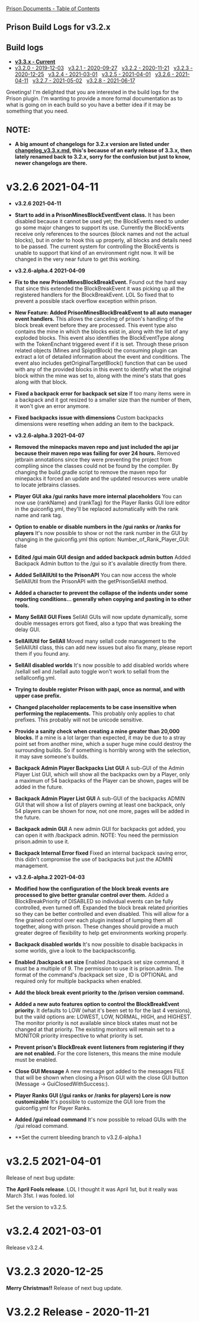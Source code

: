 [Prison Documents - Table of Contents](prison_docs_000_toc.md)

## Prison Build Logs for v3.2.x

## Build logs
 - **[v3.3.x - Current](changelog_v3.3.x.md)**
 - [v3.2.0 - 2019-12-03](prison_changelog_v3.2.0.md)&nbsp;&nbsp;
[v3.2.1 - 2020-09-27](prison_changelog_v3.2.1.md)&nbsp;&nbsp;
[v3.2.2 - 2020-11-21](prison_changelog_v3.2.2.md)&nbsp;&nbsp;
[v3.2.3 - 2020-12-25](prison_changelog_v3.2.3.md)&nbsp;&nbsp;
[v3.2.4 - 2021-03-01](prison_changelog_v3.2.4.md)&nbsp;&nbsp;
[v3.2.5 - 2021-04-01](prison_changelog_v3.2.5.md)&nbsp;&nbsp;
[v3.2.6 - 2021-04-11](prison_changelog_v3.2.5.md)&nbsp;&nbsp;
[v3.2.7 - 2021-05-02](prison_changelog_v3.2.7.md)&nbsp;&nbsp;
[v3.2.8 - 2021-06-17](prison_changelog_v3.2.8.md)
 

Greetings!  I'm delighted that you are interested in the build logs for the
Prison plugin.  I'm wanting to provide a more formal documentation as to what 
is going on in each build so you have a better idea if it may be something 
that you need.


## NOTE:
* **A big amount of changelogs for 3.2.x version are listed under [changelog_v3.3.x.md](changelog_v3.3.x.md), this's 
  because of an early release of 3.3.x, then lately renamed back to 3.2.x, sorry for the confusion but just to know, newer changelogs are there.**



# v3.2.6 2021-04-11


* **v3.2.6 2021-04-11**

* **Start to add in a PrisonMinesBlockEventEvent class.**
It has been disabled because it cannot be used yet; the BlockEvents need to under go some major changes to support its use.
Currently the BlockEvents receive only references to the sources (block names and not the actual blocks), but in order to hook this up properly, all blocks and details need to be passed.  The current system for controlling the BlockEvents is unable to support that kind of an environment right now. It will be changed in the very near future to get this working.


* **v3.2.6-alpha.4 2021-04-09**


* **Fix to the new PrisonMinesBlockBreakEvent.**
Found out the hard way that since this extended the BlockBreakEvent it was picking up all the registered handlers for the BlockBreakEvent. LOL  So fixed that to prevent a possible stack overflow exception within prison.


* **New Feature: Added PrisonMinesBlockBreakEvent to all auto manager event handlers.**
This allows the canceling of prison's handling of the block break event before they are processed.  This event type also contains the mine in which the blocks exist in, along with the list of any exploded blocks.  This event also identifies the BlockEventType along with the TokenEnchant triggered event if it is set.  Through these prison related objects (Mines and SpigotBlock) the consuming plugin can extract a lot of detailed information about the event and conditions.  The event also includes getOriginalTargetBlock() function that can be used with any of the provided blocks in this event to identify what the original block within the mine was set to, along with the mine's stats that goes along with that block.


* **Fixed a backpack error for backpack set size**
If too many items were in a backpack and it got resized to a smaller
  size than the number of them, it won't give an error anymore.


* **Fixed backpacks issue with dimensions**
Custom backpacks dimensions were resetting when adding an item to the backpack.


* **v3.2.6-alpha.3 2021-04-07**


* **Removed the minepacks maven repo and just included the api jar because their maven repo was failing for over 24 hours.**
Removed jetbrain annotations since they were preventing the project from compliing since the classes could not be found by the compiler.  By changing the build.gradle script to remove the maven repo for minepacks it forced an update and the updated resources were unable to locate jetbrains classes.


* **Player GUI aka /gui ranks have more internal placeholders**
You can now use {rankName} and {rankTag} for the Player Ranks GUI lore
  editor in the guiconfig.yml, they'll be replaced automatically with the
  rank name and rank tag.


* **Option to enable or disable numbers in the /gui ranks or /ranks for players**
It's now possible to show or not the rank number in the GUI by changing in the guiconfig.yml
  this option: 
  Number_of_Rank_Player_GUI: false
  

* **Edited /gui main GUI design and added backpack admin button**
Added Backpack Admin button to the /gui so it's available directly from there.


* **Added SellAllUtil to the PrisonAPI**
You can now access the whole SellAllUtil from the PrisonAPI with
  the getPrisonSellAll method.


* **Added a character to prevent the collapse of the indents under some reporting conditions... generally when copying and pasting in to other tools.**


* **Many SellAll GUI Fixes**
SellAll GUIs will now update dynamically, some double messages errors got fixed,
  also a typo that was breaking the delay GUI.


* **SellAllUtil for SellAll**
Moved many sellall code management to the SellAllUtil class, this can add new
  issues but also fix many, please report them if you found any.


* **SellAll disabled worlds**
It's now possible to add disabled worlds where /sellall sell and /sellall auto toggle won't
  work to sellall from the sellallconfig.yml.


* **Trying to double register Prison with papi, once as normal, and with upper case prefix.**


* **Changed placeholder replacements to be case insensitive when performing the replacements.**
This probably only applies to chat prefixes.
This probably will not be unicode sensitive.


* **Provide a sanity check when creating a mine greater than 20,000 blocks.**
If a mine is a lot larger than expected, it may be due to a stray point set from another mine, which a super huge mine could destroy the surrounding builds.  So if something is horribly wrong with the selection, it may save someone's builds.


* **Backpack Admin Player Backpacks List GUI**
A sub-GUI of the Admin Player List GUI, which will show all the backpacks own by a Player, only a maximum of 54 backpacks of the Player can be shown, pages will be added in the future.


* **Backpack Admin Player List GUI**
A sub-GUI of the backpacks ADMIN GUI that will show a list of players owning at least one backpack, only 54 players can be shown for now, not one more, pages will be added in the future.


* **Backpack admin GUI**
A new admin GUI for backpacks got added, you can open it with /backpack admin.
  NOTE: You need the permission prison.admin to use it.


* **Backpack Internal Error fixed**
Fixed an internal backpack saving error, this didn't compromise the use of backpacks but just the ADMIN management.


* **v3.2.6-alpha.2 2021-04-03**



* **Modified how the configuration of the block break events are processed to give better granular control over them.**
Added a BlockBreakPriority of DISABLED so individual events can be fully controlled, even turned off.
Expanded the block break related priorities so they can be better controlled and even disabled.  This will allow for a fine grained control over each plugin instead of lumping them all together, along with prison.
These changes should provide a much greater degree of flexibility to help get environments working properly.


* **Backpack disabled worlds**
It's now possible to disable backpacks in some worlds, give a look to the backpacksconfig.

* **Enabled /backpack set size**
Enabled /backpack set size command, it must be a multiple of 9.
  The permission to use it is prison.admin.
  The format of the command's /backpack set size <Owner> <Size> <Id>, ID
  is OPTIONAL and required only for multiple backpacks when enabled.


* **Add the block break event priority to the /prison version command.**


* **Added a new auto features option to control the BlockBreakEvent priority.**
It defaults to LOW (what it's been set to for the last 4 versions), but the vaild options are:
LOWEST, LOW, NORMAL, HIGH, and HIGHEST.
The monitor priority is not available since block states must not be changed at that priority.  The existing monitors will remain set to a MONITOR priority irrespective to what priority is set.


* **Prevent prison's BlockBreak event listeners from registering if they are not enabled.**
For the core listeners, this means the mine module must be enabled.


* **Close GUI Message**
A new message got added to the messages FILE that will be shown when closing a Prison GUI with the close GUI button (Message -> GuiClosedWithSuccess:).


* **Player Ranks GUI (/gui ranks or /ranks for players) Lore is now customizable**
It's possible to customize the GUI lore from the guiconfig.yml for Player Ranks.


* **Added /gui reload command**
It's now possible to reload GUIs with the /gui reload command.



* **Set the current bleeding branch to v3.2.6-alpha.1




# v3.2.5 2021-04-01
Release of next bug update: 

**The April Fools release**. LOL I thought it was April 1st, but it really was March 31st.  I was fooled. lol


Set the version to v3.2.5.


# **v3.2.4 2021-03-01**
  Release v3.2.4.



# V3.2.3 2020-12-25 
**Merry Christmas!!**
Release of next bug update.



# V3.2.2 Release - 2020-11-21



